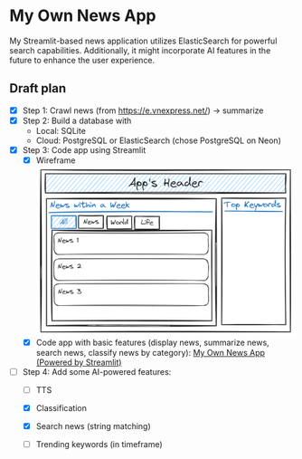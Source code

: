 # My Own News App
My Streamlit-based news application utilizes ElasticSearch for powerful search capabilities. Additionally, it might incorporate AI features in the future to enhance the user experience.

## Draft plan

- [x] Step 1: Crawl news (from <https://e.vnexpress.net/>) $\to$ summarize
- [x] Step 2: Build a database with
    - Local: SQLite
    - Cloud: PostgreSQL or ElasticSearch (chose PostgreSQL on Neon)
- [x] Step 3: Code app using Streamlit
    - [x] Wireframe
    ![wireframe](./imgs/wireframe.excalidraw.png)
    - [x] Code app with basic features (display news, summarize news, search news, classify news by category): [My Own News App (Powered by Streamlit)](https://my-own-news-app.streamlit.app/)
- [ ] Step 4: Add some AI-powered features:
    - [ ] TTS
    - [x] Classification
    - [x] Search news (string matching)
    - [ ] Trending keywords (in timeframe)
 
